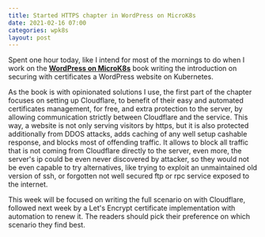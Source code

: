 ```yaml
---
title: Started HTTPS chapter in WordPress on MicroK8s
date: 2021-02-16 07:00
categories: wpk8s
layout: post
---
```


Spent one hour today, like I intend for most of the mornings to do when
I work on the **[WordPress on MicroK8s](https://bit.ly/wpk8s-leanpub)** book
writing the introduction on securing with certificates a WordPress website
on Kubernetes.

As the book is with opinionated solutions I use, the first part of the chapter
focuses on setting up Cloudflare, to benefit of their easy and automated
certificates management, for free, and extra protection to the server,
by allowing communication strictly between Cloudflare and the service. This way,
a website is not only serving visitors by https, but it is also protected
additionally from DDOS attacks, adds caching of any well setup cashable response,
and blocks most of offending traffic. It allows to block all traffic that is
not coming from Cloudflare directly to the server, even more, the server's ip
could be even never discovered by attacker, so they would not be even capable
to try alternatives, like trying to exploit an unmaintained old version of ssh,
or forgotten not well secured ftp or rpc service exposed to the internet.

This week will be focused on writing the full scenario on with Cloudflare, followed
next week by a Let's Encrypt certificate implementation with automation to renew it.
The readers should pick their preference on which scenario they find best.
